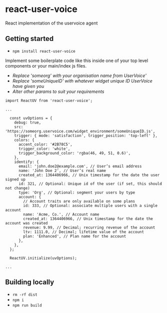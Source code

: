 # react-user-voice
React implementation of the uservoice agent

## Getting started

- `npm install react-user-voice`

Implement some boilerplate code like this inside one of your top level components or your main/index js files.

- *Replace 'someorg' with your organisation name from UserVoice'*
- *Replace 'someUniqueID' with whatever widget unique ID UserVoice have given you*
- *Alter other params to suit your requirements*

```
import ReactUV from 'react-user-voice';

...

  const uvOptions = {
    debug: true,
    src: 'https://someorg.uservoice.com/widget_environment/someUniqueID.js',
    trigger: { mode: 'satisfaction', trigger_position: 'top-left' },
    colors: {
      accent_color: '#2B78C5',
      trigger_color: 'white',
      trigger_background_color: 'rgba(46, 49, 51, 0.6)',
    },
    identify: {
      email: 'john.doe2@example.com', // User’s email address
      name: 'John Doe 2', // User’s real name
      created_at: 1364406966, // Unix timestamp for the date the user signed up
      id: 321, // Optional: Unique id of the user (if set, this should not change)
      type: 'Org', // Optional: segment your users by type
      account: {
        // Account traits are only available on some plans
        id: 333, // Optional: associate multiple users with a single account
        name: 'Acme, Co.', // Account name
        created_at: 1364406966, // Unix timestamp for the date the account was created
        revenue: 9.99, // Decimal; recurring revenue of the account
        ltv: 1111.0, // Decimal; lifetime value of the account
        plan: 'Enhanced', // Plan name for the account
      },
    },
  };

  ReactUV.initialize(uvOptions);

...

```

## Building locally
- `rm -rf dist`
- `npm i`
- `npm run build`

